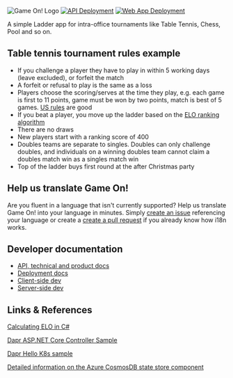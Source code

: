 ![Game On! Logo](https://i.imgur.com/Nw251pk.png)
[![API Deployment](https://github.com/DanielLarsenNZ/gameon/actions/workflows/dotnet.yml/badge.svg)](https://github.com/DanielLarsenNZ/gameon/actions/workflows/dotnet.yml)
[![Web App Deployment](https://github.com/DanielLarsenNZ/gameon/actions/workflows/client-spa.yml/badge.svg)](https://github.com/DanielLarsenNZ/gameon/actions/workflows/client-spa.yml)

A simple Ladder app for intra-office tournaments like Table Tennis, Chess, Pool and so on.

## Table tennis tournament rules example

* If you challenge a player they have to play in within 5 working days (leave excluded), or forfeit the match
*	A forfeit or refusal to play is the same as a loss
*	Players choose the scoring/serves at the time they play, e.g. each game is first to 11 points, game must be won by two points, match is best of 5 games. [US rules](https://www.pongfit.org/official-rules-of-table-tennis) are good
*	If you beat a player, you move up the ladder based on the [ELO ranking algorithm](https://dotnetcoretutorials.com/2018/09/18/calculating-elo-in-c/)
*	There are no draws
*	New players start with a ranking score of 400
*	Doubles teams are separate to singles. Doubles can only challenge doubles, and individuals on a winning doubles team cannot claim a doubles match win as a singles match win
*	Top of the ladder buys first round at the after Christmas party

## Help us translate Game On!
Are you fluent in a language that isn't currently supported? Help us translate Game On! into your language in minutes. Simply [create an issue](https://github.com/DanielLarsenNZ/gameon/issues/new/choose) referencing your language or create a [create a pull request](https://github.com/DanielLarsenNZ/gameon/compare) if you already know how i18n works.

## Developer documentation

* [API, technical and product docs](/docs)
* [Deployment docs](/deploy/README.md)
* [Client-side dev](/client/README.md)
* [Server-side dev](/server/README.md)

## Links & References

[Calculating ELO in C#](https://dotnetcoretutorials.com/2018/09/18/calculating-elo-in-c/)

[Dapr ASP.NET Core Controller Sample](https://github.com/dapr/dotnet-sdk/tree/master/samples/AspNetCore/ControllerSample)

[Dapr Hello K8s sample](https://github.com/dapr/quickstarts/tree/master/hello-kubernetes)

[Detailed information on the Azure CosmosDB state store component](https://docs.dapr.io/operations/components/setup-state-store/supported-state-stores/setup-azure-cosmosdb/)
